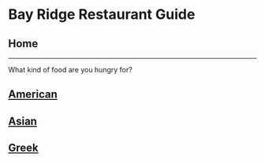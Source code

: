 # Bay Ridge Restaurant Guide
## Home
---
What kind of food are you hungry for?
## [American](american/american.md)
## [Asian](asian/asian.md)
## [Greek](greek/greek.md)